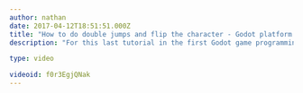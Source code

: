 ```yaml
---
author: nathan
date: 2017-04-12T18:51:51.000Z
title: "How to do double jumps and flip the character - Godot platform game tutorial"
description: "For this last tutorial in the first Godot game programming series, we add a double jump feature, fall speed limit and flipping behavior to the main character."

type: video

videoid: f0r3EgjQNak
---
```


